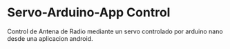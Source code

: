 # Servo-Arduino-App Control
 Control de Antena de Radio mediante un servo controlado por arduino nano desde una aplicacion android. 
